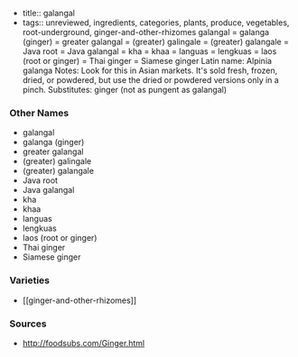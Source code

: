 - title:: galangal
- tags:: unreviewed, ingredients, categories, plants, produce, vegetables, root-underground, ginger-and-other-rhizomes
galangal = galanga (ginger) = greater galangal = (greater) galingale = (greater) galangale = Java root = Java galangal = kha = khaa = languas = lengkuas = laos (root or ginger) = Thai ginger = Siamese ginger Latin name: Alpinia galanga Notes: Look for this in Asian markets. It's sold fresh, frozen, dried, or powdered, but use the dried or powdered versions only in a pinch. Substitutes: ginger (not as pungent as galangal)

### Other Names

* galangal
* galanga (ginger)
* greater galangal
* (greater) galingale
* (greater) galangale
* Java root
* Java galangal
* kha
* khaa
* languas
* lengkuas
* laos (root or ginger)
* Thai ginger
* Siamese ginger

### Varieties

* [[ginger-and-other-rhizomes]]

### Sources
* http://foodsubs.com/Ginger.html
